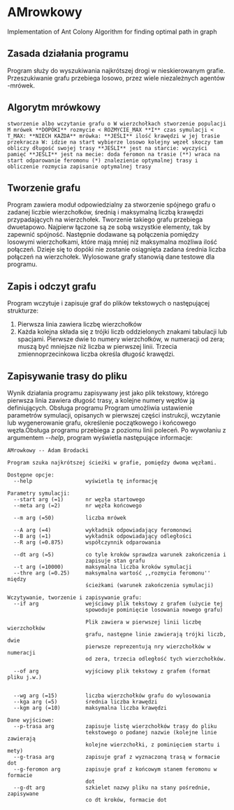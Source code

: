 # AMrowkowy
Implementation of Ant Colony Algorithm for finding optimal path in graph

## Zasada działania programu
Program służy do wyszukiwania najkrótszej drogi w nieskierowanym grafie.
Przeszukiwanie grafu przebiega losowo, przez wiele niezależnych agentów -mrówek.

## Algorytm mrówkowy
``
stworzenie albo wczytanie grafu o W wierzchołkach
stworzenie populacji M mrówek
**DOPÓKI** rozmycie < ROZMYCIE_MAX **I** czas symulacji < T_MAX:
	**NIECH KAŻDA** mrówka:
    	**JEŚLI** ilość krawędzi w jej trasie przekracza W:
			idzie na start
		wybierze losowo kolejny węzeł
		skoczy tam
		obliczy długość swojej trasy
		**JEŚLI** jest na starcie:
			wyczyści pamięć
		**JEŚLI** jest na mecie:
			doda feromon na trasie (**)
			wraca na start
	odparowanie feromonu (*)
	znalezienie optymalnej trasy i obliczenie rozmycia
zapisanie optymalnej trasy
``

## Tworzenie grafu
Program zawiera moduł odpowiedzialny za stworzenie spójnego grafu o zadanej liczbie wierzchołków, średnią i maksymalną liczbą krawędzi przypadających na wierzchołek. Tworzenie takiego grafu przebiega dwuetapowo. Najpierw łączone są ze sobą wszystkie
elementy, tak by zapewnić spójność. Następnie dodawane są połączenia pomiędzy losowymi wierzchołkami, które mają mniej niż maksymalna możliwa ilość połączeń. Dzieje się to dopóki nie zostanie osiągnięta zadana średnia liczba połączeń na wierzchołek. Wylosowane grafy stanowią dane testowe dla programu.

## Zapis i odczyt grafu 
Program wczytuje i zapisuje graf do plików tekstowych o następującej strukturze:
1. Pierwsza linia zawiera liczbę wierzchołków
2. Każda kolejna składa się z trójki liczb oddzielonych znakami tabulacji lub spacjami.
Pierwsze dwie to numery wierzchołków, w numeracji od zera; muszą być mniejsze niż liczba w pierwszej linii. Trzecia zmiennoprzecinkowa liczba określa długość krawędzi.

## Zapisywanie trasy do pliku
Wynik działania programu zapisywany jest jako plik tekstowy, którego pierwsza linia zawiera długość trasy, a kolejne numery węzłów ją definiujących.
Obsługa programu
Program umożliwia ustawienie parametrów symulacji, opisanych w pierwszej części instrukcji, wczytanie lub wygenerowanie grafu, określenie początkowego i końcowego węzła.Obsługa programu przebiega z poziomu linii poleceń. Po wywołaniu z argumentem *--help*,
program wyświetla następujące informacje:
```
AMrowkowy -- Adam Brodacki

Program szuka najkrótszej ścieżki w grafie, pomiędzy dwoma węzłami.

Dostępne opcje:
  --help                 wyświetla tę informację

Parametry symulacji:
  --start arg (=1)       nr węzła startowego
  --meta arg (=2)        nr węzła końcowego
                         
  --m arg (=50)          liczba mrówek
                         
  --A arg (=4)           wykładnik odpowiadający feromonowi
  --B arg (=1)           wykładnik odpowiadający odległości
  --R arg (=0.875)       współczynnik odparowania
                         
  --dt arg (=5)          co tyle kroków sprawdza warunek zakończenia i 
                         zapisuje stan grafu
  --t arg (=10000)       maksymalna liczba kroków symulacji
  --thre arg (=0.25)     maksymalna wartość ,,rozmycia feromonu'' między 
                         ścieżkami (warunek zakończenia symulacji)

Wczytywanie, tworzenie i zapisywanie grafu:
  --if arg               wejściowy plik tekstowy z grafem (użycie tej 
                         spowoduje pominięcie losowania nowego grafu)
                         
                         Plik zawiera w pierwszej linii liczbę wierzchołków 
                         grafu, następne linie zawierają trójki liczb, dwie 
                         pierwsze reprezentują nry wierzchołków w numeracji 
                         od zera, trzecia odległość tych wierzchołków.
                         
  --of arg               wyjściowy plik tekstowy z grafem (format pliku j.w.)
                         
                         
  --wg arg (=15)         liczba wierzchołków grafu do wylosowania
  --kga arg (=5)         średnia liczba krawędzi
  --kgm arg (=10)        maksymalna liczba krawędzi

Dane wyjściowe:
  --p-trasa arg          zapisuje listę wierzchołków trasy do pliku 
                         tekstowego o podanej nazwie (kolejne linie zawierają 
                         kolejne wierzchołki, z pominięciem startu i mety)
  --g-trasa arg          zapisuje graf z wyznaczoną trasą w formacie dot
  --g-feromon arg        zapisuje graf z końcowym stanem feromonu w formacie 
                         dot
  --g-dt arg             szkielet nazwy pliku na stany pośrednie, zapisywane 
                         co dt kroków, formacie dot

```
